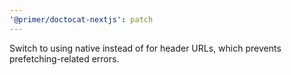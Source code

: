 ```yaml
---
'@primer/doctocat-nextjs': patch
---
```


Switch to using native <a> instead of <Link> for header URLs, which prevents prefetching-related errors.
